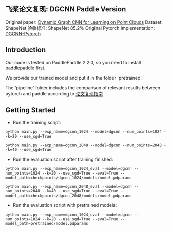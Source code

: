 ## 飞桨论文复现: DGCNN Paddle Version

Original paper: [Dynamic Graph CNN for Learning on Point Clouds](https://arxiv.org/abs/1801.07829)
Dataset: ShapeNet
验收标准: ShapeNet 85.2%
Original Pytorch Implementation: [DGCNN-Pytorch](https://github.com/WangYueFt/dgcnn/tree/master/pytorch)

## Introduction

Our code is tested on PaddlePaddle 2.2.0, so you need to install paddlepaddle first.

We provide our trained model and put it in the folder 'pretrained'.

The 'pipeline' folder includes the comparison of relevant results between pytorch and paddle according to [论文复现指南](https://github.com/littletomatodonkey/models/blob/dev%2Fadd_reprod_doc_v1.0/docs/ThesisReproduction_CV.md)

## Getting Started

* Run the training script:

```1024 points
python main.py --exp_name=dgcnn_1024 --model=dgcnn --num_points=1024 --k=20 --use_sgd=True
```

```2048 points
python main.py --exp_name=dgcnn_2048 --model=dgcnn --num_points=2048 --k=40 --use_sgd=True
```

* Run the evaluation script after training finished:

```1024 points
python main.py --exp_name=dgcnn_1024_eval --model=dgcnn --num_points=1024 --k=20 --use_sgd=True --eval=True --model_path=checkpoints/dgcnn_1024/models/model.pdparams
```

```2048 points
python main.py --exp_name=dgcnn_2048_eval --model=dgcnn --num_points=2048 --k=40 --use_sgd=True --eval=True --model_path=checkpoints/dgcnn_2048/models/model.pdparams
```

* Run the evaluation script with pretrained models:

```1024 points
python main.py --exp_name=dgcnn_1024_eval --model=dgcnn --num_points=1024 --k=20 --use_sgd=True --eval=True --model_path=pretrained/model.pdparams
```
